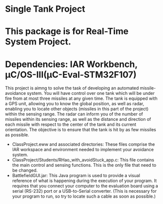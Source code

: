 # Single Tank Project

# This package is for Real-Time System Project.
# Dependencies: IAR Workbench, µC/OS-III(µC-Eval-STM32F107)

This project is aimng to solve the task of developing an automated missile-avoidance system. You will have control over one tank which will be under fire from at most three missiles at any given time. The tank is equipped with a GPS unit, allowing you to know the global position, as well as radar, enabling you to locate other objects (missiles in this part of the project) within the sensing range. The radar can inform
you of the number of missiles within its sensing range, as well as the distance and direction of each missile with respect to the center of the tank and its current orientation. The objective is to ensure that the tank is hit by as few missiles as possible.

- ClassProject.eww and associated directories: These files comprise the IAR workspace and environment needed to implement your avoidance system.
- ClassProject/Students/RHao_with_avoidStuck_app.c: This file contains the main control and sensing functions. This is the only file that need to be changed.
- BattlefieldGUI.jar: This Java program is used to provide a visual reference of what is happening during the execution of your program. It requires that you connect your computer to the evaluation board using a serial (RS-232) port or a USB-to-Serial converter. (This is necessary for your program to run, so try to
locate such a cable as soon as possible.)
